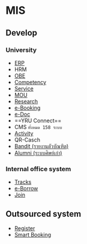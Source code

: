# MIS
## Develop
### University
- [ERP](https://erp.yru.ac.th/apps/?update=16012023)
- HRM
- [OBE](https://obe.yru.ac.th)
- [Competency](https://competency.yru.ac.th/)
- [Service](https://service.yru.ac.th/)
- [MOU](https://memo.yru.ac.th/login)
- [Research](https://research.yru.ac.th/)
- [e-Booking](https://ebooking.yru.ac.th/login/)
- [e-Doc](https://edoc.yru.ac.th/login/)
- ==YRU Connect==
- CMS `ทั้งหมด 158 ระบบ`
- [Activity](https://activity.yru.ac.th/)
- QR-Casch
- [Bandit (รายงานตัวบัณฑิต)](https://bundit.yru.ac.th/)
- [Alumni (ระบบศิษย์เก่า)](https://center.alumni.yru.ac.th/login)
### Internal office system
- [Tracks](https://tracks.yru.ac.th/login)
- [e-Borrow](https://eborrow.yru.ac.th/login.php)
- [Join](https://joins.yru.ac.th/login)
## Outsourced system
- [Register](https://register.yru.ac.th/registrar/home)
- [Smart Booking](https://booking.yru.ac.th/login)
